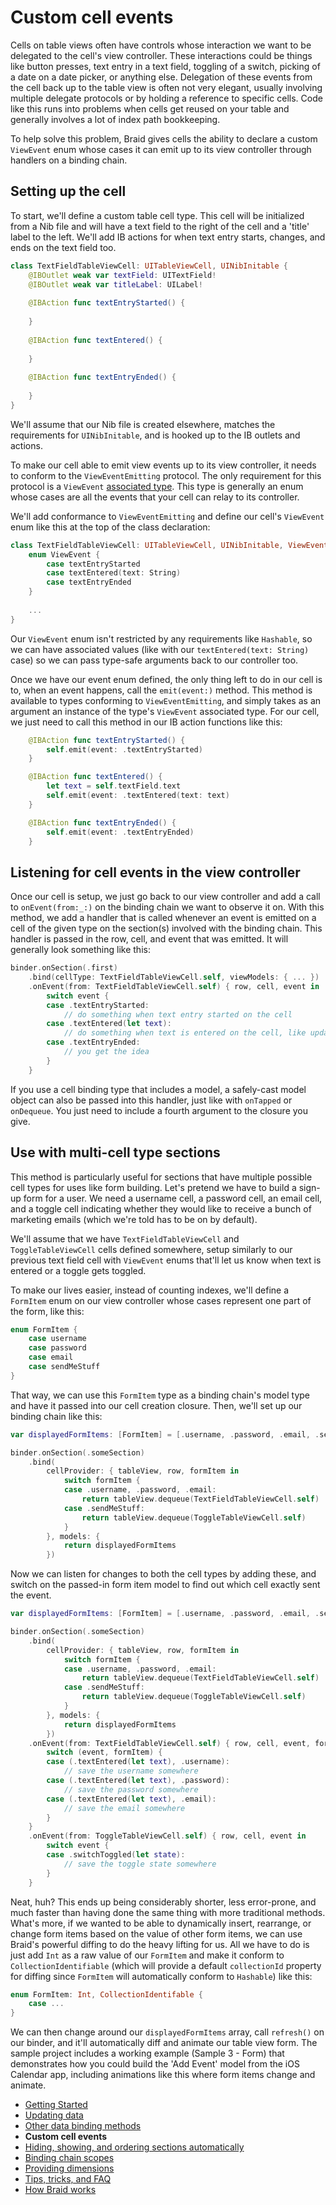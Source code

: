 #  Custom cell events

Cells on table views often have controls whose interaction we want to be delegated to the cell's view controller. These interactions could be
things like button presses, text entry in a text field, toggling of a switch, picking of a date on a date picker, or anything else. Delegation of these
events from the cell back up to the table view is often not very elegant, usually involving multiple delegate protocols or by holding a reference 
to specific cells. Code like this runs into problems when cells get reused on your table and generally involves a lot of index path bookkeeping.

To help solve this problem, Braid gives cells the ability to declare a custom `ViewEvent` enum whose cases it can emit up to its view
controller through handlers on a binding chain.

## Setting up the cell

To start, we'll define a custom table cell type. This cell will be initialized from a Nib file and will have a text field to the right of the cell and a 
'title' label to the left. We'll add IB actions for when text entry starts, changes, and ends on the text field too.

```swift
class TextFieldTableViewCell: UITableViewCell, UINibInitable {
    @IBOutlet weak var textField: UITextField!
    @IBOutlet weak var titleLabel: UILabel!
    
    @IBAction func textEntryStarted() {
    
    }
    
    @IBAction func textEntered() {
    
    }
    
    @IBAction func textEntryEnded() {
    
    }
}
```
We'll assume that our Nib file is created elsewhere, matches the requirements for `UINibInitable`, and is hooked up to the IB outlets and
actions.

To make our cell able to emit view events up to its view controller, it needs to conform to the `ViewEventEmitting` protocol. The only
requirement for this protocol is a `ViewEvent` [associated type](https://docs.swift.org/swift-book/LanguageGuide/Generics.html#ID189). This
type is generally an enum whose cases are all the events that your cell can relay to its controller.

We'll add conformance to `ViewEventEmitting` and define our cell's `ViewEvent` enum like this at the top of the class declaration:

```swift
class TextFieldTableViewCell: UITableViewCell, UINibInitable, ViewEventEmitting {
    enum ViewEvent {
        case textEntryStarted
        case textEntered(text: String)
        case textEntryEnded
    }
    
    ...
}
```

Our `ViewEvent` enum isn't restricted by any requirements like `Hashable`, so we can have associated values (like with our 
`textEntered(text: String)` case) so we can pass type-safe arguments back to our controller too.

Once we have our event enum defined, the only thing left to do in our cell is to, when an event happens, call the `emit(event:)` method. This
method is available to types conforming to `ViewEventEmitting`, and simply takes as an argument an instance of the type's `ViewEvent`
associated type. For our cell, we just need to call this method in our IB action functions like this:

```swift
    @IBAction func textEntryStarted() {
        self.emit(event: .textEntryStarted)
    }

    @IBAction func textEntered() {
        let text = self.textField.text
        self.emit(event: .textEntered(text: text)
    }

    @IBAction func textEntryEnded() {
        self.emit(event: .textEntryEnded)
    }
```

## Listening for cell events in the view controller

Once our cell is setup, we just go back to our view controller and add a call to `onEvent(from:_:)` on the binding chain we want to observe
it on. With this method, we add a handler that is called whenever an event is emitted on a cell of the given type on the section(s) involved with
the binding chain. This handler is passed in the row, cell, and event that was emitted. It will generally look something like this:

```swift
binder.onSection(.first)
    .bind(cellType: TextFieldTableViewCell.self, viewModels: { ... })
    .onEvent(from: TextFieldTableViewCell.self) { row, cell, event in
        switch event {
        case .textEntryStarted:
            // do something when text entry started on the cell
        case .textEntered(let text):
            // do something when text is entered on the cell, like update another cell or write to a model
        case .textEntryEnded:
            // you get the idea
        }
    }
```

If you use a cell binding type that includes a model, a safely-cast model object can also be passed into this handler, just like with `onTapped`
or `onDequeue`. You just need to include a fourth argument to the closure you give.

## Use with multi-cell type sections

This method is particularly useful for sections that have multiple possible cell types for uses like form building. Let's pretend we have to build
a sign-up form for a user. We need a username cell, a password cell, an email cell, and a toggle cell indicating whether they would like to 
receive a bunch of marketing emails (which we're told has to be on by default).

We'll assume that we have `TextFieldTableViewCell` and `ToggleTableViewCell` cells defined somewhere, setup similarly to our 
previous text field cell with `ViewEvent` enums that'll let us know when text is entered or a toggle gets toggled. 

To make our lives easier, instead of counting indexes, we'll define a `FormItem` enum on our view controller whose cases represent one part of
the form, like this:

```swift
enum FormItem {
    case username
    case password
    case email
    case sendMeStuff
}
```

That way, we can use this `FormItem` type as a binding chain's model type and have it passed into our cell creation closure. Then, we'll set up
our binding chain like this:

```swift
var displayedFormItems: [FormItem] = [.username, .password, .email, .sendMeStuff]

binder.onSection(.someSection)
    .bind(
        cellProvider: { tableView, row, formItem in
            switch formItem {
            case .username, .password, .email:
                return tableView.dequeue(TextFieldTableViewCell.self)
            case .sendMeStuff:
                return tableView.dequeue(ToggleTableViewCell.self)
            }
        }, models: {
            return displayedFormItems 
        })
```

Now we can listen for changes to both the cell types by adding these, and switch on the passed-in form item model to find out which cell
exactly sent the event.

```swift
var displayedFormItems: [FormItem] = [.username, .password, .email, .sendMeStuff]

binder.onSection(.someSection)
    .bind(
        cellProvider: { tableView, row, formItem in
            switch formItem {
            case .username, .password, .email:
                return tableView.dequeue(TextFieldTableViewCell.self)
            case .sendMeStuff:
                return tableView.dequeue(ToggleTableViewCell.self)
            }
        }, models: {
            return displayedFormItems 
        })
    .onEvent(from: TextFieldTableViewCell.self) { row, cell, event, formItem in
        switch (event, formItem) {
        case (.textEntered(let text), .username):
            // save the username somewhere
        case (.textEntered(let text), .password):
            // save the password somewhere
        case (.textEntered(let text), .email):
            // save the email somewhere
        }
    }
    .onEvent(from: ToggleTableViewCell.self) { row, cell, event in
        switch event {
        case .switchToggled(let state):
            // save the toggle state somewhere
        }
    }
```

Neat, huh? This ends up being considerably shorter, less error-prone, and much faster than having done the same thing with more traditional
methods. What's more, if we wanted to be able to dynamically insert, rearrange, or change form items based on the value of other form items,
we can use Braid's powerful diffing to do the heavy lifting for us. All we have to do is just add `Int` as a raw value of our `FormItem` and 
make it conform to `CollectionIdentifiable` (which will provide a default `collectionId` property for diffing since `FormItem` will 
automatically conform to `Hashable`) like this:

```swift
enum FormItem: Int, CollectionIdentifable {
    case ...
}
```

We can then change around our `displayedFormItems` array, call `refresh()` on our binder, and it'll automatically diff and animate our table
view form. The sample project includes a working example (Sample 3 - Form) that demonstrates how you could build the 'Add Event' model 
from the iOS Calendar app, including animations like this where form items change and animate.

- [Getting Started](1-GettingStarted.md)
- [Updating data](2-UpdatingData.md)
- [Other data binding methods](3-DataBindingMethods.md)
- **Custom cell events**
- [Hiding, showing, and ordering sections automatically](5-SectionDisplayBehaviour.md)
- [Binding chain scopes](6-AdvancedBindingChains.md)
- [Providing dimensions](7-ProvidingDimensions.md)
- [Tips, tricks, and FAQ](9-TipsTricksFAQ.md)
- [How Braid works](10-HowItWorks.md)
